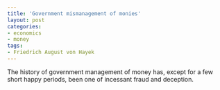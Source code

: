 ```yaml
---
title: 'Government mismanagement of monies'
layout: post
categories:
- economics
- money
tags:
- Friedrich August von Hayek
---
```


The history of government management of money has, except for a few short happy periods, been one of incessant fraud and deception.
